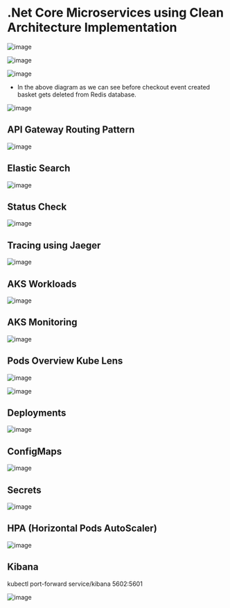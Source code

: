 # .Net Core Microservices using Clean Architecture Implementation

![image](https://user-images.githubusercontent.com/3886381/206482808-d3505e9f-c20b-4749-a56f-305b0285baf2.png)

![image](https://user-images.githubusercontent.com/3886381/206483689-ad757a3b-648c-4e9e-8f7c-33da66ab6a05.png)

![image](https://user-images.githubusercontent.com/3886381/206484352-c9944f29-f0bf-41b0-a2b0-acd9717485aa.png)

* In the above diagram as we can see before checkout event created basket gets deleted from Redis database.

![image](https://user-images.githubusercontent.com/3886381/208604620-9ca24002-e961-4bff-9779-fbc7c40a3e4c.png)

## API Gateway Routing Pattern

![image](https://user-images.githubusercontent.com/3886381/206836028-442575f4-c9bd-4387-9cac-aa04e8944fa9.png)

## Elastic Search
![image](https://user-images.githubusercontent.com/3886381/208603245-44687ec3-629c-4a1d-a7f4-87bcc5baa1f6.png)

## Status Check 
![image](https://user-images.githubusercontent.com/3886381/209166943-3457364f-d2f4-4328-b7e8-43b45e71a7ac.png)

## Tracing using Jaeger
![image](https://user-images.githubusercontent.com/3886381/209193107-e9e7ab3a-0060-49f9-9a7d-bb81147a4bf3.png)

## AKS Workloads

![image](https://user-images.githubusercontent.com/3886381/210868687-3ce72999-1187-4826-94f3-14db9d79bde5.png)

## AKS Monitoring
![image](https://user-images.githubusercontent.com/3886381/210528612-9b8a8211-abc8-4a86-806a-c94d3f0dfb96.png)

## Pods Overview Kube Lens
![image](https://user-images.githubusercontent.com/3886381/210942031-14a2b935-a7f2-48f1-b97d-affe199030fe.png)

![image](https://user-images.githubusercontent.com/3886381/210942401-39084590-7670-4067-956b-772c28f2f508.png)

## Deployments

![image](https://user-images.githubusercontent.com/3886381/210942812-fe244069-5aba-4b48-9c68-9b503b540854.png)

## ConfigMaps

![image](https://user-images.githubusercontent.com/3886381/210943017-97b65ee3-5b70-4d5f-972c-5b75ff92ba7b.png)

## Secrets

![image](https://user-images.githubusercontent.com/3886381/210944092-68c586ff-528e-48f6-81f5-df07fc2bf2d1.png)

## HPA (Horizontal Pods AutoScaler)

![image](https://user-images.githubusercontent.com/3886381/210944313-4f33e12d-dcf2-475c-9bc6-9abb4f56f4a7.png)

## Kibana

kubectl port-forward service/kibana 5602:5601

![image](https://user-images.githubusercontent.com/3886381/210946644-63d6ade6-71f0-458e-a823-632619ba6c11.png)